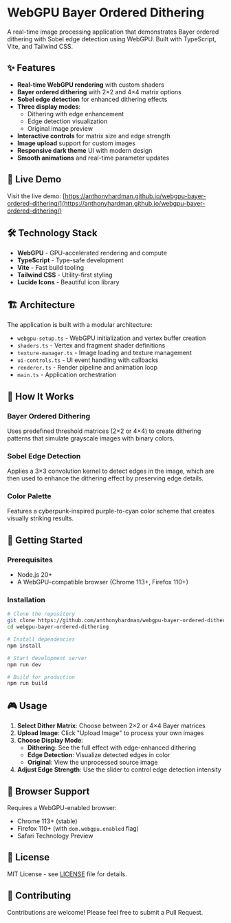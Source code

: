 # WebGPU Bayer Ordered Dithering

A real-time image processing application that demonstrates Bayer ordered dithering with Sobel edge detection using WebGPU. Built with TypeScript, Vite, and Tailwind CSS.

## ✨ Features

- **Real-time WebGPU rendering** with custom shaders
- **Bayer ordered dithering** with 2×2 and 4×4 matrix options
- **Sobel edge detection** for enhanced dithering effects
- **Three display modes**:
  - Dithering with edge enhancement
  - Edge detection visualization
  - Original image preview
- **Interactive controls** for matrix size and edge strength
- **Image upload** support for custom images
- **Responsive dark theme** UI with modern design
- **Smooth animations** and real-time parameter updates

## 🚀 Live Demo

Visit the live demo: [https://anthonyhardman.github.io/webgpu-bayer-ordered-dithering/](https://anthonyhardman.github.io/webgpu-bayer-ordered-dithering/)

## 🛠️ Technology Stack

- **WebGPU** - GPU-accelerated rendering and compute
- **TypeScript** - Type-safe development
- **Vite** - Fast build tooling
- **Tailwind CSS** - Utility-first styling
- **Lucide Icons** - Beautiful icon library

## 🏗️ Architecture

The application is built with a modular architecture:

- `webgpu-setup.ts` - WebGPU initialization and vertex buffer creation
- `shaders.ts` - Vertex and fragment shader definitions
- `texture-manager.ts` - Image loading and texture management
- `ui-controls.ts` - UI event handling with callbacks
- `renderer.ts` - Render pipeline and animation loop
- `main.ts` - Application orchestration

## 🎨 How It Works

### Bayer Ordered Dithering
Uses predefined threshold matrices (2×2 or 4×4) to create dithering patterns that simulate grayscale images with binary colors.

### Sobel Edge Detection
Applies a 3×3 convolution kernel to detect edges in the image, which are then used to enhance the dithering effect by preserving edge details.

### Color Palette
Features a cyberpunk-inspired purple-to-cyan color scheme that creates visually striking results.

## 🚀 Getting Started

### Prerequisites
- Node.js 20+ 
- A WebGPU-compatible browser (Chrome 113+, Firefox 110+)

### Installation

```bash
# Clone the repository
git clone https://github.com/anthonyhardman/webgpu-bayer-ordered-dithering.git
cd webgpu-bayer-ordered-dithering

# Install dependencies
npm install

# Start development server
npm run dev

# Build for production
npm run build
```

## 🎮 Usage

1. **Select Dither Matrix**: Choose between 2×2 or 4×4 Bayer matrices
2. **Upload Image**: Click "Upload Image" to process your own images
3. **Choose Display Mode**:
   - **Dithering**: See the full effect with edge-enhanced dithering
   - **Edge Detection**: Visualize detected edges in color
   - **Original**: View the unprocessed source image
4. **Adjust Edge Strength**: Use the slider to control edge detection intensity

## 🌟 Browser Support

Requires a WebGPU-enabled browser:
- Chrome 113+ (stable)
- Firefox 110+ (with `dom.webgpu.enabled` flag)
- Safari Technology Preview

## 📄 License

MIT License - see [LICENSE](LICENSE) file for details.

## 🤝 Contributing

Contributions are welcome! Please feel free to submit a Pull Request.